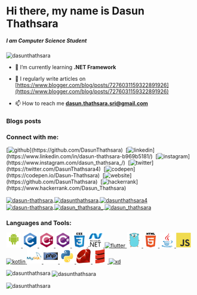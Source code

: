 <h1>Hi there, my name is Dasun Thathsara</h1>
<h5>I am Computer Science Student</h5>

<p align="left"> <img src="https://komarev.com/ghpvc/?username=dasunthathsara&label=Profile%20views&color=0e75b6&style=flat" alt="dasunthathsara" /> </p>

- 🌱 I’m currently learning **.NET Framework**

- 📝 I regularly write articles on [https://www.blogger.com/blog/posts/7276031159322891926](https://www.blogger.com/blog/posts/7276031159322891926)

- 📫 How to reach me **dasun.thathsara.sri@gmail.com**

### Blogs posts
<!-- BLOG-POST-LIST:START -->
<!-- BLOG-POST-LIST:END -->

<h3 align="left">Connect with me:</h3>
[<img src='https://cdn.jsdelivr.net/npm/simple-icons@3.0.1/icons/github.svg' alt='github' height='40'>](https://github.com/DasunThathsara)&nbsp;
[<img src='https://cdn.jsdelivr.net/npm/simple-icons@3.0.1/icons/linkedin.svg' alt='linkedin' height='40'>](https://www.linkedin.com/in/dasun-thathsara-b969b5181/)&nbsp;
[<img src='https://cdn.jsdelivr.net/npm/simple-icons@3.0.1/icons/instagram.svg' alt='instagram' height='40'>](https://www.instagram.com/dasun_thathsara_/)&nbsp;
[<img src='https://cdn.jsdelivr.net/npm/simple-icons@3.0.1/icons/twitter.svg' alt='twitter' height='40'>](https://twitter.com/DasunThathsara4)&nbsp;
[<img src='https://cdn.jsdelivr.net/npm/simple-icons@3.0.1/icons/codepen.svg' alt='codepen' height='40'>](https://codepen.io/Dasun-Thathsara)&nbsp;
[<img src='https://cdn.jsdelivr.net/npm/simple-icons@3.0.1/icons/icloud.svg' alt='website' height='40'>](https://github.com/DasunThathsara)&nbsp;
[<img src='https://cdn.jsdelivr.net/npm/simple-icons@3.0.1/icons/hackerrank.svg' alt='hackerrank' height='40'>](https://www.hackerrank.com/Dasun_Thathsara)  
<p align="left">
  
  <a href="https://codepen.io/dasun-thathsara" target="blank">
    <img align="center" src="https://raw.githubusercontent.com/rahuldkjain/github-profile-readme-generator/master/src/images/icons/Social/codepen.svg" alt="dasun-thathsara" height="30" width="40" />
  </a>
  
  <a href="https://dev.to/dasunthathsara" target="blank">
    <img align="center" src="https://raw.githubusercontent.com/rahuldkjain/github-profile-readme-generator/master/src/images/icons/Social/devto.svg" alt="dasunthathsara"   height="30" width="40" />
  </a>
  
  <a href="https://twitter.com/dasunthathsara4" target="blank">
    <img align="center" src="https://raw.githubusercontent.com/rahuldkjain/github-profile-readme-  generator/master/src/images/icons/Social/twitter.svg" alt="dasunthathsara4" height="30" width="40" />
  </a>
  
  <a href="https://linkedin.com/in/dasun-thathsara" target="blank">
    <img align="center" src="https://cdn.jsdelivr.net/npm/simple-icons@3.0.1/icons/linkedin.svg" height='40' alt="dasun-thathsara" />
  </a>
  
  <a href="https://instagram.com/dasun_thathsara_" target="blank">
    <img align="center" src="https://raw.githubusercontent.com/rahuldkjain/github-profile-readme-generator/master/src/images/icons/Social/instagram.svg" alt="dasun_thathsara_" height="30" width="40" />
  </a>
  
  <a href="https://www.hackerrank.com/dasun_thathsara" target="blank">
    <img align="center" src="https://raw.githubusercontent.com/rahuldkjain/github-profile-readme-generator/master/src/images/icons/Social/hackerrank.svg" alt="dasun_thathsara" height="30" width="40" />
  </a>
</p>

<h3 align="left">Languages and Tools:</h3>
<p align="left"> <a href="https://developer.android.com" target="_blank" rel="noreferrer"> <img src="https://raw.githubusercontent.com/devicons/devicon/master/icons/android/android-original-wordmark.svg" alt="android" width="40" height="40"/> </a> <a href="https://www.cprogramming.com/" target="_blank" rel="noreferrer"> <img src="https://raw.githubusercontent.com/devicons/devicon/master/icons/c/c-original.svg" alt="c" width="40" height="40"/> </a> <a href="https://www.w3schools.com/cpp/" target="_blank" rel="noreferrer"> <img src="https://raw.githubusercontent.com/devicons/devicon/master/icons/cplusplus/cplusplus-original.svg" alt="cplusplus" width="40" height="40"/> </a> <a href="https://www.w3schools.com/cs/" target="_blank" rel="noreferrer"> <img src="https://raw.githubusercontent.com/devicons/devicon/master/icons/csharp/csharp-original.svg" alt="csharp" width="40" height="40"/> </a> <a href="https://www.w3schools.com/css/" target="_blank" rel="noreferrer"> <img src="https://raw.githubusercontent.com/devicons/devicon/master/icons/css3/css3-original-wordmark.svg" alt="css3" width="40" height="40"/> </a> <a href="https://dotnet.microsoft.com/" target="_blank" rel="noreferrer"> <img src="https://raw.githubusercontent.com/devicons/devicon/master/icons/dot-net/dot-net-original-wordmark.svg" alt="dotnet" width="40" height="40"/> </a> <a href="https://flutter.dev" target="_blank" rel="noreferrer"> <img src="https://www.vectorlogo.zone/logos/flutterio/flutterio-icon.svg" alt="flutter" width="40" height="40"/> </a> <a href="https://golang.org" target="_blank" rel="noreferrer"> <img src="https://raw.githubusercontent.com/devicons/devicon/master/icons/go/go-original.svg" alt="go" width="40" height="40"/> </a> <a href="https://www.w3.org/html/" target="_blank" rel="noreferrer"> <img src="https://raw.githubusercontent.com/devicons/devicon/master/icons/html5/html5-original-wordmark.svg" alt="html5" width="40" height="40"/> </a> <a href="https://www.java.com" target="_blank" rel="noreferrer"> <img src="https://raw.githubusercontent.com/devicons/devicon/master/icons/java/java-original.svg" alt="java" width="40" height="40"/> </a> <a href="https://developer.mozilla.org/en-US/docs/Web/JavaScript" target="_blank" rel="noreferrer"> <img src="https://raw.githubusercontent.com/devicons/devicon/master/icons/javascript/javascript-original.svg" alt="javascript" width="40" height="40"/> </a> <a href="https://kotlinlang.org" target="_blank" rel="noreferrer"> <img src="https://www.vectorlogo.zone/logos/kotlinlang/kotlinlang-icon.svg" alt="kotlin" width="40" height="40"/> </a> <a href="https://www.mysql.com/" target="_blank" rel="noreferrer"> <img src="https://raw.githubusercontent.com/devicons/devicon/master/icons/mysql/mysql-original-wordmark.svg" alt="mysql" width="40" height="40"/> </a> <a href="https://www.php.net" target="_blank" rel="noreferrer"> <img src="https://raw.githubusercontent.com/devicons/devicon/master/icons/php/php-original.svg" alt="php" width="40" height="40"/> </a> <a href="https://www.python.org" target="_blank" rel="noreferrer"> <img src="https://raw.githubusercontent.com/devicons/devicon/master/icons/python/python-original.svg" alt="python" width="40" height="40"/> </a> <a href="https://www.ruby-lang.org/en/" target="_blank" rel="noreferrer"> <img src="https://raw.githubusercontent.com/devicons/devicon/master/icons/ruby/ruby-original.svg" alt="ruby" width="40" height="40"/> </a> <a href="https://www.scala-lang.org" target="_blank" rel="noreferrer"> <img src="https://raw.githubusercontent.com/devicons/devicon/master/icons/scala/scala-original.svg" alt="scala" width="40" height="40"/> </a> <a href="https://www.adobe.com/products/xd.html" target="_blank" rel="noreferrer"> <img src="https://cdn.worldvectorlogo.com/logos/adobe-xd.svg" alt="xd" width="40" height="40"/> </a> </p>

<p><img align="left" src="https://github-readme-stats.vercel.app/api/top-langs?username=dasunthathsara&show_icons=true&locale=en&layout=compact" alt="dasunthathsara" /></p>

<p>&nbsp;<img align="center" src="https://github-readme-stats.vercel.app/api?username=dasunthathsara&show_icons=true&locale=en" alt="dasunthathsara" /></p>

<p><img align="center" src="https://github-readme-streak-stats.herokuapp.com/?user=dasunthathsara&" alt="dasunthathsara" /></p>
